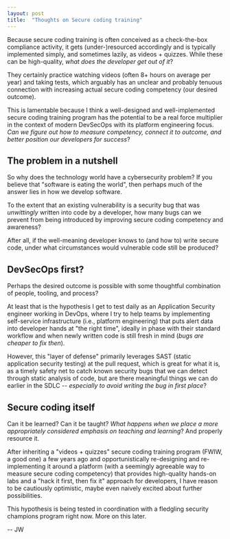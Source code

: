 ```yaml
---
layout: post
title:  "Thoughts on Secure coding training"
---
```

Because secure coding training is often conceived as a check-the-box compliance activity, it gets (under-)resourced accordingly and is typically implemented simply, and sometimes lazily, as videos + quizzes. While these can be high-quality, _what does the developer get out of it_? 

They certainly practice watching videos (often 8+ hours on average per year) and taking tests, which arguably has an unclear and probably tenuous connection with increasing actual secure coding competency (our desired outcome).

This is lamentable because I think a well-designed and well-implemented secure coding training program has the potential to be a real force multiplier in the context of modern DevSecOps with its platform engineering focus. _Can we figure out how to measure competency, connect it to outcome, and better position our developers for success_?

## The problem in a nutshell
So why does the technology world have a cybersecurity problem? If you believe that "software is eating the world", then perhaps much of the answer lies in how we develop software.

To the extent that an existing vulnerability is a security bug that was _unwittingly_ written into code by a developer, how many bugs can we prevent from being introduced by improving secure coding competency and awareness?

After all, if the well-meaning developer knows to (and how to) write secure code, under what circumstances would vulnerable code still be produced?

## DevSecOps first?
Perhaps the desired outcome is possible with some thoughtful combination of people, tooling, and process? 

At least that is the hypothesis I get to test daily as an Application Security engineer working in DevOps, where I try to help teams by implementing self-service infrastructure (i.e., platform engineering) that puts alert data into developer hands at "the right time", ideally in phase with their standard workflow and when newly written code is still fresh in mind (_bugs are cheaper to fix then_).

However, this "layer of defense" primarily leverages SAST (static application security testing) at the pull request, which is great for what it is, as a timely safety net to catch known security bugs that we can detect through static analysis of code, but are there meaningful things we can do earlier in the SDLC -- _especially to avoid writing the bug in first place_?

## Secure coding itself
Can it be learned? Can it be taught? _What happens when we place a more appropriately considered emphasis on teaching and learning_? And properly resource it.

After inheriting a "videos + quizzes" secure coding training program (FWIW, a good one) a few years ago and opportunistically re-designing and re-implementing it around a platform (with a seemingly agreeable way to measure secure coding competency) that provides high-quality hands-on labs and a "hack it first, then fix it" approach for developers, I have reason to be cautiously optimistic, maybe even naively excited about further possibilities.

This hypothesis is being tested in coordination with a fledgling security champions program right now. More on this later.

-- JW
